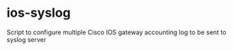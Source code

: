 # ios-syslog

Script to configure multiple Cisco IOS gateway accounting log to be sent to syslog server
